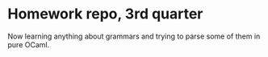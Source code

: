 Homework repo, 3rd quarter
==========================

Now learning anything about grammars and trying to parse some of them in pure OCaml.
